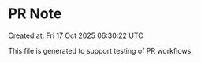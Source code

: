 # PR Note

Created at: Fri 17 Oct 2025 06:30:22 UTC

This file is generated to support testing of PR workflows.
